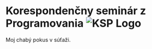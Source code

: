 # Korespondenčny seminár z Programovania ![KSP Logo](https://static.ksp.sk/images/ksp/logo.cd4914deab76.png)
Moj chabý pokus v súťaži.
